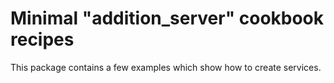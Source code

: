 # Minimal "addition_server" cookbook recipes

This package contains a few examples which show how to create services.
